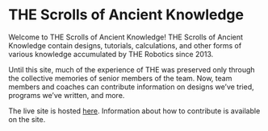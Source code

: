 # THE Scrolls of Ancient Knowledge

Welcome to THE Scrolls of Ancient Knowledge! THE Scrolls of Ancient Knowledge contain designs, tutorials, calculations, and other forms of various knowledge accumulated by THE Robotics since 2013.

Until this site, much of the experience of THE was preserved only through the collective memories of senior members of the team. Now, team members and coaches can contribute information on designs we’ve tried, programs we’ve written, and more.

The live site is hosted [here](https://thebestrobotics.github.io/). Information about how to contribute is available on the site. 
